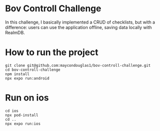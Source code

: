 # Bov Controll Challenge

In this challenge, I basically implemented a CRUD of checklists, but with a difference: users can use the application offline, saving data locally with RealmDB.




# How to run the project

    git clone git@github.com:maycondouglas1/bov-controll-challenge.git
    cd bov-controll-challenge
    npm install 
    npx expo run:android
	
# Run on ios

	cd ios
	npx pod-install
	cd ..
	npx expo run:ios
